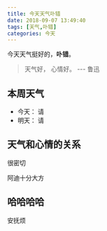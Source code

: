 ```yaml
---
title: 今天天气卟错
date: 2018-09-07 13:49:40
tags: [天气,卟错]
categories: 今天
---
```


今天天气挺好的，**卟错**。

> 天气好， 心情好。 --- 鲁迅

## 本周天气

+ 今天： 请
+ 明天： 请

## 天气和心情的关系

很密切

阿迪十分大方

## 哈哈哈哈

安抚烦
